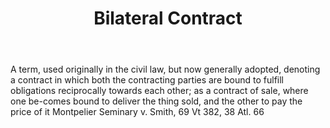 ---
title: Bilateral Contract
letter: B
permalink: "/definitions/bilateral-contract.html"
body: A term, used originally in the civil law, but now generally adopted, denoting
  a contract in which both the contracting parties are bound to fulfill obligations
  reciprocally towards each other; as a contract of sale, where one be-comes bound
  to deliver the thing sold, and the other to pay the price of it Montpelier Seminary
  v. Smith, 69 Vt 382, 38 Atl. 66
published_at: '2018-07-07'
source: Black's Law Dictionary
layout: post
---